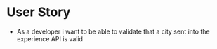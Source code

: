 
# User Story
 - As a developer i want to be able to validate that a city sent into the experience API is valid